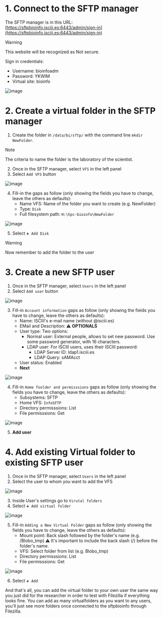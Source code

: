 # 1. Connect to the SFTP manager

The SFTP manager is in this URL: [https://sftpbioinfo.isciii.es:6443/admin/sign-in](https://sftpbioinfo.isciii.es:6443/admin/sign-in)

> [!WARNING]
> This website will be recognized as Not secure.

Sign in credentials:
- Username: bioinfoadm
- Password: YKWIM
- Virtual site: bioinfo

![image](https://github.com/BU-ISCIII/BU-ISCIII/assets/25959991/e1511203-3315-4434-8c9e-3a97a3f28aa8)

# 2. Create a virtual folder in the SFTP manager

1. Create the folder in `/data/bi/sftp/` with the command line `mkdir NewFolder`.
> [!NOTE]
> The criteria to name the folder is the laboratory of the scientist.
2. Once in the SFTP manager, select `VFS` in the left panel
3. Select `Add VFS` button

![image](https://github.com/BU-ISCIII/BU-ISCIII/assets/25959991/4d61ae40-c4db-4e76-8703-a425b45bb26a)

4. Fill-in the gaps as follow (only showing the fields you have to change, leave the others as defaults):
    - Name VFS: Name of the folder you want to create (e.g. NewFolder)
    - Type: `Disk`
    - Full filesystem path: `H:\hpc-bioinfo\NewFolder`

![image](https://github.com/BU-ISCIII/BU-ISCIII/assets/25959991/bb679852-812c-4023-bc47-5f88bfb161d6)

5. Select `➕ Add Disk`

> [!WARNING]
> Now remember to add the folder to the user

# 3. Create a new SFTP user

1. Once in the SFTP manager, select `Users` in the left panel
2. Select `Add user` button

![image](https://github.com/BU-ISCIII/BU-ISCIII/assets/25959991/47f27a00-494f-459c-bb96-48aec4dd1286)

3. Fill-in `Account information` gaps as follow (only showing the fields you have to change, leave the others as defaults):
    - Name: ISCIII's e-mail name (without @isciii.es)
    - EMail and Description: :warning: **OPTIONALS**
    - User type: Two options:
        - Normal user: External people, allows to set new password. Use some password generator, with 16 characters.
        - LDAP user: For ISCIII users, uses their ISCIII password:
            - LDAP Server ID: ldap1.isciii.es
            - LDAP Query: sAMAcct
    - User status: Enabled
    - **Next**

![image](https://github.com/BU-ISCIII/BU-ISCIII/assets/25959991/749a384e-939e-46a6-a81b-d4940ad1207a)

4. Fill-in `Home foolder and permisssions` gaps as follow (only showing the fields you have to change, leave the others as defaults):
    - Subsystems: SFTP
    - Home VFS: `InfoSFTP`
    - Directory permisssions: List
    - File permisssions: Get

![image](https://github.com/BU-ISCIII/BU-ISCIII/assets/25959991/4c63983f-bdb2-4619-82dc-f67ff8bde662)

5. **Add user**

# 4. Add existing Virtual folder to existing SFTP user

1. Once in the SFTP manager, select `Users` in the left panel
2. Select the user to whom you want to add the VFS

![image](https://github.com/BU-ISCIII/BU-ISCIII/assets/25959991/aa3b9149-deaa-4400-9d90-ab232651b1e7)

3. Inside User's settings go to `Virutal folders`
4. Select `➕ Add virtual folder`

![image](https://github.com/BU-ISCIII/BU-ISCIII/assets/25959991/3cdd2063-deb1-43b2-b853-66844fea2264)

5. Fill-in `Adding a New Virtual Folder` gaps as follow (only showing the fields you have to change, leave the others as defaults):
    - Mount point: Back slash followed by the folder's name (e.g. /Blobo_tmp) ⚠️ It's important to include the back slash (/) before the folder's name.
    - VFS: Select folder from list (e.g. Blobo_tmp)
    - Directory permisssions: List
    - File permisssions: Get

![image](https://github.com/BU-ISCIII/BU-ISCIII/assets/25959991/2cb2d872-c26e-4c17-8f59-c41586d3111c)

6. Select `➕ Add`

And that's all, you can add the virtual folder to your own user the same way you just did for the researcher in order to test with Filezilla if everything looks fine. You can add as many virtualfolders as you want to any users, you'll just see more folders once connected to the sftpbioinfo through Filezilla.